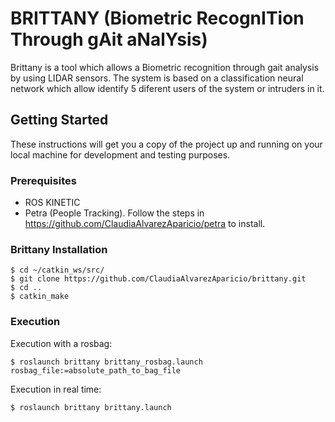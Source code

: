 # BRITTANY (Biometric RecognITion Through gAit aNalYsis)

Brittany is a tool which allows a Biometric recognition through gait analysis by using LIDAR sensors. The system is based on a classification neural network which allow identify 5 diferent users of the system or intruders in it.


## Getting Started

These instructions will get you a copy of the project up and running on your local machine for development and testing purposes.

### Prerequisites

* ROS KINETIC
* Petra (People Tracking). Follow the steps in https://github.com/ClaudiaAlvarezAparicio/petra to install.


### Brittany Installation

```
$ cd ~/catkin_ws/src/  
$ git clone https://github.com/ClaudiaAlvarezAparicio/brittany.git
$ cd ..  
$ catkin_make  
```

### Execution

Execution with a rosbag:

```
$ roslaunch brittany brittany_rosbag.launch rosbag_file:=absolute_path_to_bag_file
```

Execution in real time:

```
$ roslaunch brittany brittany.launch
```